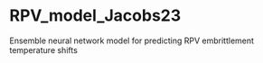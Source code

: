 # RPV_model_Jacobs23
Ensemble neural network model for predicting RPV embrittlement temperature shifts
